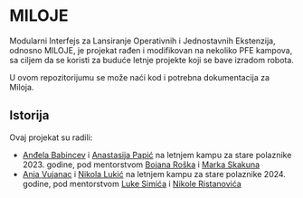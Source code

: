 # MILOJE
Modularni Interfejs za Lansiranje Operativnih i Jednostavnih Ekstenzija, odnosno
MILOJE, je projekat rađen i modifikovan na nekoliko PFE kampova, sa ciljem da se
koristi za buduće letnje projekte koji se bave izradom robota.

U ovom repozitorijumu se može naći kod i potrebna dokumentacija za Miloja.

## Istorija

Ovaj projekat su radili:

- [Anđela Babincev](https://github.com/ababincev) i
  [Anastasija Papić](https://github.com/FiksniTocak) na letnjem kampu za stare
  polaznike 2023. godine, pod mentorstvom
  [Bojana Roška](https://github.com/znjRoLS) i
  [Marka Skakuna](https://github.com/skakunm)
- [Anja Vujanac](https://github.com/Sugaravel) i
  [Nikola Lukić](https://github.com/samoN1k0la) na letnjem kampu za stare
  polaznike 2024. godine, pod mentorstvom
  [Luke Simića](https://github.com/KockaAdmiralac) i
  [Nikole Ristanovića](https://github.com/NikolaRistanovic)
